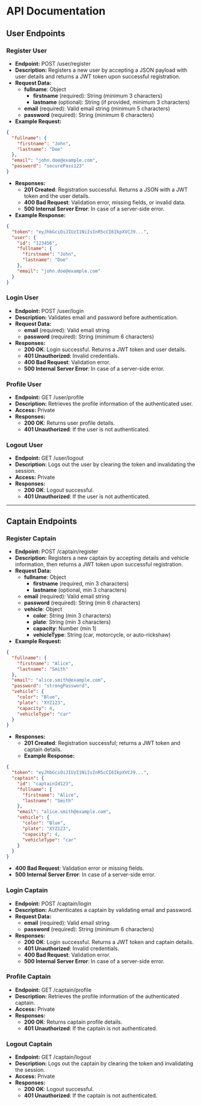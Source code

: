 # API Documentation

## User Endpoints

### Register User
- **Endpoint:** POST /user/register
- **Description:** Registers a new user by accepting a JSON payload with user details and returns a JWT token upon successful registration.
- **Request Data:**
  - **fullname**: Object
    - **firstname** (required): String (minimum 3 characters)
    - **lastname** (optional): String (if provided, minimum 3 characters)
  - **email** (required): Valid email string (minimum 5 characters)
  - **password** (required): String (minimum 6 characters)
- **Example Request:**
```json
{
  "fullname": {
    "firstname": "John",
    "lastname": "Doe"
  },
  "email": "john.doe@example.com",
  "password": "securePass123"
}
```
- **Responses:**
  - **201 Created**: Registration successful. Returns a JSON with a JWT token and the user details.
  - **400 Bad Request**: Validation error, missing fields, or invalid data.
  - **500 Internal Server Error**: In case of a server-side error.
- **Example Response:**
```json
{
  "token": "eyJhbGciOiJIUzI1NiIsInR5cCI6IkpXVCJ9...",
  "user": {
    "id": "123456",
    "fullname": {
      "firstname": "John",
      "lastname": "Doe"
    },
    "email": "john.doe@example.com"
  }
}
```

### Login User
- **Endpoint:** POST /user/login
- **Description:** Validates email and password before authentication.
- **Request Data:**
  - **email** (required): Valid email string
  - **password** (required): String (minimum 6 characters)
- **Responses:**
  - **200 OK**: Login successful. Returns a JWT token and user details.
  - **401 Unauthorized**: Invalid credentials.
  - **400 Bad Request**: Validation error.
  - **500 Internal Server Error**: In case of a server-side error.

### Profile User
- **Endpoint:** GET /user/profile
- **Description:** Retrieves the profile information of the authenticated user.
- **Access:** Private
- **Responses:**
  - **200 OK**: Returns user profile details.
  - **401 Unauthorized**: If the user is not authenticated.

### Logout User
- **Endpoint:** GET /user/logout
- **Description:** Logs out the user by clearing the token and invalidating the session.
- **Access:** Private
- **Responses:**
  - **200 OK**: Logout successful.
  - **401 Unauthorized**: If the user is not authenticated.

---

## Captain Endpoints

### Register Captain
- **Endpoint:** POST /captain/register
- **Description:** Registers a new captain by accepting details and vehicle information, then returns a JWT token upon successful registration.
- **Request Data:**
  - **fullname**: Object
    - **firstname** (required, min 3 characters)
    - **lastname** (optional, min 3 characters)
  - **email** (required): Valid email string
  - **password** (required): String (min 6 characters)
  - **vehicle**: Object
    - **color**: String (min 3 characters)
    - **plate**: String (min 3 characters)
    - **capacity**: Number (min 1)
    - **vehicleType**: String (car, motorcycle, or auto-rickshaw)
- **Example Request:**
```json
{
  "fullname": {
    "firstname": "Alice",
    "lastname": "Smith"
  },
  "email": "alice.smith@example.com",
  "password": "strongPassword",
  "vehicle": {
    "color": "Blue",
    "plate": "XYZ123",
    "capacity": 4,
    "vehicleType": "car"
  }
}
```
- **Responses:**
  - **201 Created**: Registration successful; returns a JWT token and captain details.
  - **Example Response:**
```json
{
  "token": "eyJhbGciOiJIUzI1NiIsInR5cCI6IkpXVCJ9...",
  "captain": {
    "id": "captainId123",
    "fullname": {
      "firstname": "Alice",
      "lastname": "Smith"
    },
    "email": "alice.smith@example.com",
    "vehicle": {
      "color": "Blue",
      "plate": "XYZ123",
      "capacity": 4,
      "vehicleType": "car"
    }
  }
}
```
  - **400 Bad Request**: Validation error or missing fields.
  - **500 Internal Server Error**: In case of a server-side error.

### Login Captain
- **Endpoint:** POST /captain/login
- **Description:** Authenticates a captain by validating email and password.
- **Request Data:**
  - **email** (required): Valid email string
  - **password** (required): String (minimum 6 characters)
- **Responses:**
  - **200 OK**: Login successful. Returns a JWT token and captain details.
  - **401 Unauthorized**: Invalid credentials.
  - **400 Bad Request**: Validation error.
  - **500 Internal Server Error**: In case of a server-side error.

### Profile Captain
- **Endpoint:** GET /captain/profile
- **Description:** Retrieves the profile information of the authenticated captain.
- **Access:** Private
- **Responses:**
  - **200 OK**: Returns captain profile details.
  - **401 Unauthorized**: If the captain is not authenticated.

### Logout Captain
- **Endpoint:** GET /captain/logout
- **Description:** Logs out the captain by clearing the token and invalidating the session.
- **Access:** Private
- **Responses:**
  - **200 OK**: Logout successful.
  - **401 Unauthorized**: If the captain is not authenticated.
